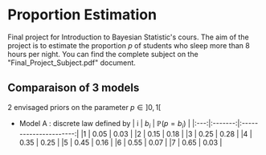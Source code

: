 # Proportion Estimation

Final project for Introduction to Bayesian Statistic's cours. The aim of the project is to estimate the proportion $p$ of students who sleep more than 8 hours per night.
You can find the complete subject on the "Final_Project_Subject.pdf" document.

## Comparaison of 3 models

2 envisaged priors on the parameter $p \in ]0,1[$

- Model A : discrete law defined by | i | $b_i$ | $\mathbb{P}(p = b_i)$ |
                                    |:---:|:-------:|:----------------------:|
                                    |1  | 0.05  | 0.03                 |
                                    |2  | 0.15  | 0.18                 |
                                    |3  | 0.25  | 0.28                 |
                                    |4  | 0.35  | 0.25                 |
                                    |5  | 0.45  | 0.16                 |
                                    |6  | 0.55  | 0.07                 |
                                    |7  | 0.65  | 0.03                 |
                                   
